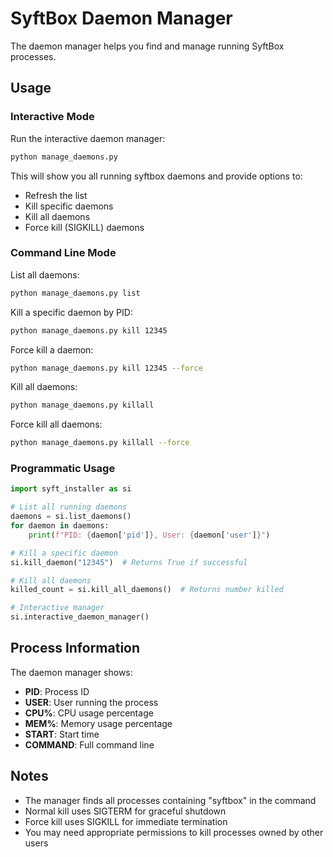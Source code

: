 # SyftBox Daemon Manager

The daemon manager helps you find and manage running SyftBox processes.

## Usage

### Interactive Mode

Run the interactive daemon manager:

```bash
python manage_daemons.py
```

This will show you all running syftbox daemons and provide options to:
- Refresh the list
- Kill specific daemons
- Kill all daemons
- Force kill (SIGKILL) daemons

### Command Line Mode

List all daemons:
```bash
python manage_daemons.py list
```

Kill a specific daemon by PID:
```bash
python manage_daemons.py kill 12345
```

Force kill a daemon:
```bash
python manage_daemons.py kill 12345 --force
```

Kill all daemons:
```bash
python manage_daemons.py killall
```

Force kill all daemons:
```bash
python manage_daemons.py killall --force
```

### Programmatic Usage

```python
import syft_installer as si

# List all running daemons
daemons = si.list_daemons()
for daemon in daemons:
    print(f"PID: {daemon['pid']}, User: {daemon['user']}")

# Kill a specific daemon
si.kill_daemon("12345")  # Returns True if successful

# Kill all daemons
killed_count = si.kill_all_daemons()  # Returns number killed

# Interactive manager
si.interactive_daemon_manager()
```

## Process Information

The daemon manager shows:
- **PID**: Process ID
- **USER**: User running the process
- **CPU%**: CPU usage percentage
- **MEM%**: Memory usage percentage
- **START**: Start time
- **COMMAND**: Full command line

## Notes

- The manager finds all processes containing "syftbox" in the command
- Normal kill uses SIGTERM for graceful shutdown
- Force kill uses SIGKILL for immediate termination
- You may need appropriate permissions to kill processes owned by other users